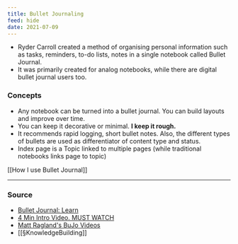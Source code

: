 ```yaml
---
title: Bullet Journaling
feed: hide
date: 2021-07-09
---
```


- Ryder Carroll created a method of organising personal information such as tasks, reminders, to-do lists, notes in a single notebook called Bullet Journal.  
- It was primarily created for analog notebooks, while there are digital bullet journal users too.

### Concepts 
- Any notebook can be turned into a bullet journal. You can build layouts and improve over time. 
- You can keep it decorative or minimal. **I keep it rough.**
- It recommends rapid logging, short bullet notes. Also, the different types of bullets are used as differentiator of content type and status. 
- Index page is a Topic linked to multiple pages (while traditional notebooks links page to topic) 

[[How I use Bullet Journal]] 

---
### Source
- [Bullet Journal: Learn](https://bulletjournal.com/pages/learn)
- [4 Min Intro Video. MUST WATCH](https://www.youtube.com/watch?v=fm15cmYU0IM)
- [Matt Ragland's BuJo Videos](https://www.youtube.com/playlist?list=PL86N9FudwTtH4HHAvZNa4fxEH1yZ3zvk7)
- [[§KnowledgeBuilding]]